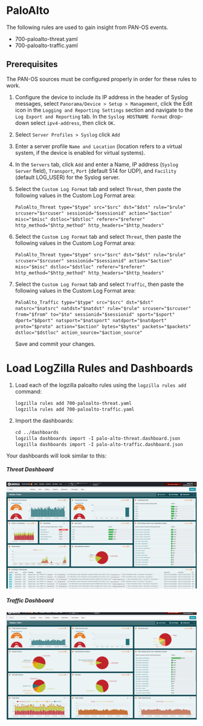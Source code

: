 # PaloAlto
The following rules are used to gain insight from PAN-OS events.

* 700-paloalto-threat.yaml
* 700-paloalto-traffic.yaml

## Prerequisites
The PAN-OS sources must be configured properly in order for these rules to work.

1. Configure the device to include its IP address in the header of Syslog messages, select `Panorama/Device > Setup > Management`, click the Edit icon in the `Logging and Reporting Settings` section and navigate to the `Log Export and Reporting` tab. In the `Syslog HOSTNAME Format` drop-down select `ipv4-address`, then click `OK`.

2. Select `Server Profiles > Syslog` click `Add`

3. Enter a server profile `Name and Location` (location refers to a virtual system, if the device is enabled for virtual systems).

4. In the `Servers` tab, click `Add` and enter a Name, IP address (`Syslog Server` field), `Transport`, `Port` (default 514 for UDP), and `Facility` (default LOG_USER) for the Syslog server.

5. Select the `Custom Log Format` tab and select `Threat`, then paste the following values in the Custom Log Format area:

	```
	PaloAlto_Threat type="$type" src="$src" dst="$dst" rule="$rule" srcuser="$srcuser" sessionid="$sessionid" action="$action" misc="$misc" dstloc="$dstloc" referer="$referer" http_method="$http_method" http_headers="$http_headers"
	```

6. Select the `Custom Log Format` tab and select `Threat`, then paste the following values in the Custom Log Format area:

	```
	PaloAlto_Threat type="$type" src="$src" dst="$dst" rule="$rule" srcuser="$srcuser" sessionid="$sessionid" action="$action" misc="$misc" dstloc="$dstloc" referer="$referer" http_method="$http_method" http_headers="$http_headers"
	```

7. Select the `Custom Log Format` tab and select `Traffic`, then paste the following values in the Custom Log Format area:

	```
	PaloAlto_Traffic type="$type" src="$src" dst="$dst" natsrc="$natsrc" natdst="$natdst" rule="$rule" srcuser="$srcuser" from="$from" to="$to" sessionid="$sessionid" sport="$sport" dport="$dport" natsport="$natsport" natdport="$natdport" proto="$proto" action="$action" bytes="$bytes" packets="$packets" dstloc="$dstloc" action_source="$action_source"
	```

	Save and commit your changes.


# Load LogZilla Rules and Dashboards
1. Load each of the logzilla paloalto rules using the `logzilla rules add` command:

	```
	logzilla rules add 700-paloalto-threat.yaml
	logzilla rules add 700-paloalto-traffic.yaml
	```

2. Import the dashboards:

	```
	cd ../dashboards
	logzilla dashboards import -I palo-alto-threat.dashboard.json
	logzilla dashboards import -I palo-alto-traffic.dashboard.json
	```

Your dashboards will look similar to this:

##### Threat Dashboard

![PAN-OS Threats](images/pan-os-threat-dashboard.jpg)

##### Traffic Dashboard

![PAN-OS Traffic](images/pan-os-traffic-dashboard.jpg)
